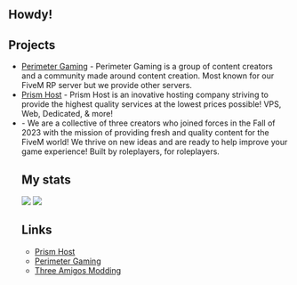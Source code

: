 ## Howdy!

<h2>Projects</h2>
<ul>
  <li><a href="https://perimetergaming.com/"> Perimeter Gaming</a> - Perimeter Gaming is a group of content creators and a community made around content creation. Most known for our FiveM RP server but we provide other servers.</li>
  <li><a href="https://discord.gg/prismhost">Prism Host</a> - Prism Host is an inovative hosting company striving to provide the highest quality services at the lowest prices possible! VPS, Web, Dedicated, & more!</li>
  <li><a href="https://discord.gg/YzC4Du7WYm>Three Amigos modding"></a> - We are a collective of three creators who joined forces in the Fall of 2023 with the mission of providing fresh and quality content for the FiveM world!  We thrive on new ideas and are ready to help improve your game experience! Built by roleplayers, for roleplayers.</li>


<h2>My stats</h2>
<img src="https://github-readme-stats.vercel.app/api?username=Hakkodevelopment&show_icons=true&theme=tokyonight">
<img src="https://github-readme-stats.vercel.app/api/top-langs/?username=Hakkodevelopment&theme=tokyonight&layout=compact">
<h2>Links</h2>
<ul>
  <li><a href="https://discord.gg/prismhost">Prism Host</a></li>
  <li><a href="https://discord.gg/AYb3Un6">Perimeter Gaming</a></li>
  <li><a href="https://discord.gg/YzC4Du7WYm">Three Amigos Modding</a></li>
</ul>
